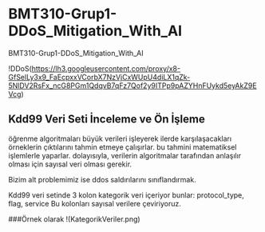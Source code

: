 # BMT310-Grup1-DDoS_Mitigation_With_AI
BMT310-Grup1-DDoS_Mitigation_With_AI

!DDoS(https://lh3.googleusercontent.com/proxy/x8-GfSelLy3x9_FaEcpxxVCorbX7NzVjCxWUpU4diLX1qZk-5NlDV2RsFx_ncG8PGm1QdqvB7qFz7Qof2y9ITPp9pAZYHnFUykd5eyAkZ9EVcg)

## Kdd99 Veri Seti İnceleme ve Ön İşleme

öğrenme algoritmaları büyük verileri işleyerek ilerde karşılaşacakları örneklerin çıktılarını tahmin etmeye çalışırlar.
bu tahmini matematiksel işlemlerle yaparlar. dolayısıyla, verilerin algoritmalar tarafından anlaşılır olması 
için sayısal veri olması gerekir.

Bizim alt problemimiz ise ddos saldırılarını sınıflandırmak. 

Kdd99 veri setinde 3 kolon kategorik veri içeriyor bunlar: 
protocol_type,
flag,
service
Bu kolonları sayısal verilere çeviriyoruz.

###Örnek olarak
!(KategorikVeriler.png)
